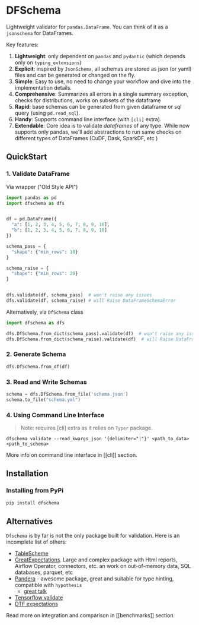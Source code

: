 # DFSchema

Lightweight validator for `pandas.DataFrame`. You can think of it as a `jsonschema` for DataFrames.

Key features:

1. **Lightweight**: only dependent on `pandas`  and `pydantic` (which depends only on `typing_extensions`)
2. **Explicit**: inspired by `JsonSchema`, all schemas are stored as json (or yaml) files and can be generated or changed on the fly.
3. **Simple**: Easy to use, no need to change your workflow and dive into the implementation details.
4. **Comprehensive**: Summarizes all errors in a single summary exception, checks for distributions, works on subsets of the dataframe
5. **Rapid**: base schemas can be generated from given dataframe or sql query (using `pd.read_sql`).
6. **Handy**: Supports command line interface (with `[cli]` extra).
7. **Extendable**: Core idea is to validate *dataframes* of any type. While now supports only pandas, we'll add abstractions to run same checks on different types of DataFrames (CuDF, Dask, SparkDF, etc )

## QuickStart

### 1. Validate DataFrame

Via wrapper ("Old Style API")
```python
import pandas as pd
import dfschema as dfs


df = pd.DataFrame({
  "a": [1, 2, 3, 4, 5, 6, 7, 8, 9, 10],
  "b": [1, 2, 3, 4, 5, 6, 7, 8, 9, 10]
})

schema_pass = {
  "shape": {"min_rows": 10}
}

schema_raise = {
  "shape": {"min_rows": 20}
}


dfs.validate(df, schema_pass)  # won't raise any issues
dfs.validate(df, schema_raise) # will Raise DataFrameSchemaError

```
Alternatively, via `DfSchema` class
```python
import dfschema as dfs

dfs.DfSchema.from_dict(schema_pass).validate(df)  # won't raise any issues
dfs.DfSchema.from_dict(schema_raise).validate(df)  # will Raise DataFrameSchemaError
```

### 2. Generate Schema

```python
dfs.DfSchema.from_df(df)
```
### 3. Read and Write Schemas

```python
schema = dfs.DfSchema.from_file('schema.json')
schema.to_file("schema.yml")
```

### 4. Using Command Line Interface
> Note: requires [cli] extra as it relies on `Typer` package.

```shell
dfschema validate --read_kwargs_json '{delimiter="|"}' <path_to_data> <path_to_schema>
```

More info on command line interface in [[cli]] section.

## Installation

### Installing from PyPi

```bash
pip install dfschema
```


## Alternatives

`Dfschema` is by far is not the only package built for validation. Here is an incomplete list of others:

- [TableScheme](https://pypi.org/project/tableschema/)
- [GreatExpectations](https://greatexpectations.io/). Large and complex package with Html reports, Airflow Operator, connectors, etc. an work on out-of-memory data, SQL databases, parquet, etc
- [Pandera](https://pandera.readthedocs.io/en/stable/) - awesome package, great and suitable for type hinting, compatible with `hypothesis`
  - [great talk](https://www.youtube.com/watch?v=PI5UmKi14cM)
- [Tensorflow validate](https://www.tensorflow.org/tfx/guide/tfdv)
- [DTF expectations](https://github.com/calogica/dbt-expectations)

Read more on integration and comparison in [[benchmarks]] section.

